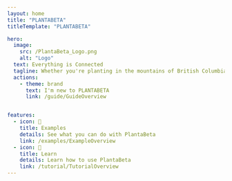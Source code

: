 ```yaml
---
layout: home 
title: "PLANTABETA"
titleTemplate: "PLANTABETA"

hero: 
  image:
    src: /PlantaBeta_Logo.png
    alt: "Logo"
  text: Everything is Connected
  tagline: Whether you're planting in the mountains of British Columbia, the wetlands of the Canadian Shield, or anywhere in between. Take advantage of this resource to develop your ability to <strong>plant faster</strong> and with <strong>greater quality</strong>.
  actions:
    - theme: brand
      text: I'm new to PLANTABETA
      link: /guide/GuideOverview


features:
  - icon: 🌈
    title: Examples
    details: See what you can do with PlantaBeta
    link: /examples/ExampleOverview
  - icon: 🤔
    title: Learn
    details: Learn how to use PlantaBeta
    link: /tutorial/TutorialOverview
---
```

